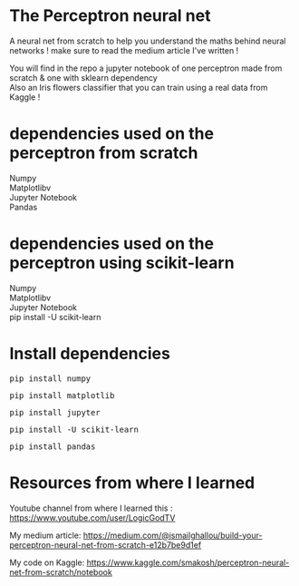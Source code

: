 # The Perceptron neural net
A neural net from scratch to help you understand the maths behind neural networks ! make sure to read the medium article I've written !

You will find in the repo a jupyter notebook of one perceptron made from scratch & one with sklearn dependency<br>
Also an Iris flowers classifier that you can train using a real data from Kaggle !

# dependencies used on the perceptron from scratch
Numpy<br>
Matplotlibv<br>
Jupyter Notebook<br>
Pandas<br>

# dependencies used on the perceptron using scikit-learn
Numpy<br>
Matplotlibv<br>
Jupyter Notebook<br>
pip install -U scikit-learn<br>

# Install dependencies
<pre>pip install numpy</pre>
<pre>pip install matplotlib</pre>
<pre>pip install jupyter</pre>
<pre>pip install -U scikit-learn</pre>
<pre>pip install pandas</pre>

# Resources from where I learned
Youtube channel from where I learned this : https://www.youtube.com/user/LogicGodTV

My medium article: https://medium.com/@ismailghallou/build-your-perceptron-neural-net-from-scratch-e12b7be9d1ef

My code on Kaggle: https://www.kaggle.com/smakosh/perceptron-neural-net-from-scratch/notebook
